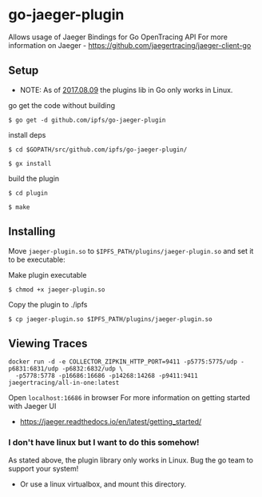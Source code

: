 go-jaeger-plugin
==================
Allows usage of Jaeger Bindings for Go OpenTracing API
For more information on Jaeger - https://github.com/jaegertracing/jaeger-client-go
## Setup
* NOTE: As of [2017.08.09](https://golang.org/pkg/plugin/) the plugins lib
in Go only works in Linux.

go get the code without building
```
$ go get -d github.com/ipfs/go-jaeger-plugin
```
install deps
```
$ cd $GOPATH/src/github.com/ipfs/go-jaeger-plugin/
```
```
$ gx install
```
build the plugin
```
$ cd plugin
```
```
$ make
```
## Installing
Move `jaeger-plugin.so` to `$IPFS_PATH/plugins/jaeger-plugin.so` and set it to be executable:

Make plugin executable
```
$ chmod +x jaeger-plugin.so
```
Copy the plugin to ./ipfs
```
$ cp jaeger-plugin.so $IPFS_PATH/plugins/jaeger-plugin.so
```
## Viewing Traces
```
docker run -d -e COLLECTOR_ZIPKIN_HTTP_PORT=9411 -p5775:5775/udp -p6831:6831/udp -p6832:6832/udp \
  -p5778:5778 -p16686:16686 -p14268:14268 -p9411:9411 jaegertracing/all-in-one:latest
```
Open `localhost:16686` in browser
For more information on getting started with Jaeger UI
- https://jaeger.readthedocs.io/en/latest/getting_started/

### I don't have linux but I want to do this somehow!

As stated above, the plugin library only works in Linux. Bug the go team to
support your system!

* Or use a linux virtualbox, and mount this directory.
